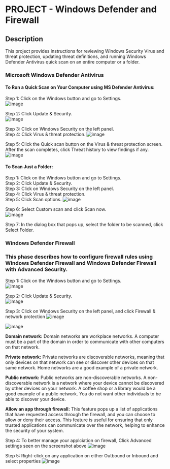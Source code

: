# PROJECT - Windows Defender and Firewall

## Description
This project provides instructions for reviewing Windows Security Virus and threat protection, updating threat definitions, and running Windows Defender Antivirus quick scan on an entire computer or a folder.

### Microsoft Windows Defender Antivirus

#### To Run a Quick Scan on Your Computer using MS Defender Antivirus:
Step 1: Click on the Windows button and go to Settings.  
![image](https://github.com/ookelvyn/Microsoft-Windows-Defender-and-Firewall/assets/30266503/03fdeebd-59f2-4663-8d03-990b71065d92)

Step 2: Click Update & Security.  
![image](https://github.com/ookelvyn/Microsoft-Windows-Defender-and-Firewall/assets/30266503/1dc88d46-f4b8-43ee-9b33-411d9f88b1b6)

Step 3: Click on Windows Security on the left panel.  
Step 4: Click Virus & threat protection.
![image](https://github.com/ookelvyn/Microsoft-Windows-Defender-and-Firewall/assets/30266503/73c66fa1-6d36-472f-bc19-9f751bb14b96)

Step 5: Click the Quick scan button on the Virus & threat protection screen. After the scan completes, click Threat history to view findings if any.
![image](https://github.com/ookelvyn/Microsoft-Windows-Defender-and-Firewall/assets/30266503/fef6b582-d196-4b91-a114-0a7626f75101)


#### To Scan Just a Folder:
Step 1: Click on the Windows button and go to Settings.  
Step 2: Click Update & Security.  
Step 3: Click on Windows Security on the left panel.  
Step 4: Click Virus & threat protection.  
Step 5: Click Scan options. 
![image](https://github.com/ookelvyn/Microsoft-Windows-Defender-and-Firewall/assets/30266503/c2d9dc4a-67fd-4ea3-9a74-a9bd85c2995e)

Step 6: Select Custom scan and click Scan now.  
![image](https://github.com/ookelvyn/Microsoft-Windows-Defender-and-Firewall/assets/30266503/5cfed9a1-899e-4292-bda4-f6840343d188)

Step 7: In the dialog box that pops up, select the folder to be scanned, click Select Folder.


### Windows Defender Firewall
### This phase describes how to configure firewall rules using Windows Defender Firewall and Windows Defender Firewall with Advanced Security.
Step 1: Click on the Windows button and go to Settings.  
![image](https://github.com/ookelvyn/Microsoft-Windows-Defender-and-Firewall/assets/30266503/03fdeebd-59f2-4663-8d03-990b71065d92)

Step 2: Click Update & Security.  
![image](https://github.com/ookelvyn/Microsoft-Windows-Defender-and-Firewall/assets/30266503/1dc88d46-f4b8-43ee-9b33-411d9f88b1b6)

Step 3: Click on Windows Security on the left panel, and click Firewall & network protection
![image](https://github.com/ookelvyn/Microsoft-Windows-Defender-and-Firewall/assets/30266503/908d6c92-ce49-4407-9325-1020d66f76a8)

![image](https://github.com/ookelvyn/Microsoft-Windows-Defender-and-Firewall/assets/30266503/0fee683b-72e6-47be-906e-77271e4070a7)

**Domain network:** Domain networks are workplace networks. A computer must be a part of the domain in order to communicate with other computers on that network. 

**Private network:** Private networks are discoverable networks, meaning that only devices on that network can see or discover other devices on that same network. Home networks are a good example of a private network. 

**Public network:** Public networks are non-discoverable networks. A non-discoverable network is a network where your device cannot be discovered by other devices on your network. A coffee shop or a library would be a good example of a public network. You do not want other individuals to be able to discover your device.

**Allow an app through firewall:** This feature pops up a list of applications that have requested access through the firewall, and you can choose to allow or deny their access. This feature is useful for ensuring that only trusted applications can communicate over the network, helping to enhance the security of your system.


Step 4: To better manage your applciation on firewall, Click Advanced settings seen on the screenshot above
![image](https://github.com/ookelvyn/Microsoft-Windows-Defender-and-Firewall/assets/30266503/6661cfe4-1c88-4a8d-8b71-4b599f6edcd3)

Step 5: Right-click on any application on either Outbound or Inbound and select properties
![image](https://github.com/ookelvyn/Microsoft-Windows-Defender-and-Firewall/assets/30266503/2cd81f8a-6beb-4498-8053-605ec6e6b32f)



